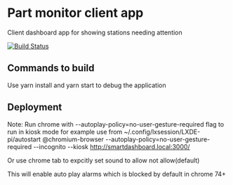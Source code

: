 # Part monitor client app
Client dashboard app for showing stations needing attention

[![Build Status](https://dev.azure.com/automationkarthik/partalarm/_apis/build/status/zencrust.part-monitoring?branchName=master)](https://dev.azure.com/automationkarthik/partalarm/_build/latest?definitionId=9&branchName=master)

## Commands to build
Use yarn install and yarn start to debug the application 

## Deployment

Note:
Run chrome with  --autoplay-policy=no-user-gesture-required flag to run in kiosk mode
for example use
from ~/.config/lxsession/LXDE-pi/autostart
@chromium-browser --autoplay-policy=no-user-gesture-required --incognito --kiosk http://smartdashboard.local:3000/

Or use chrome tab to expcitly set sound to allow not allow(default)

This will enable auto play alarms which is blocked by default in chrome 74+
